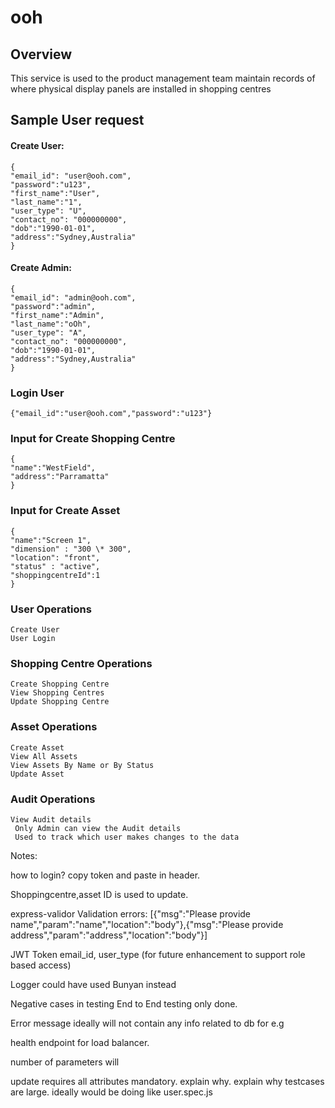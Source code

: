 # ooh

## Overview

This service is used to the product management team maintain records of where physical display panels are installed in shopping centres

## Sample User request

#### Create User:

```
{
"email_id": "user@ooh.com",
"password":"u123",
"first_name":"User",
"last_name":"1",
"user_type": "U",
"contact_no": "000000000",
"dob":"1990-01-01",
"address":"Sydney,Australia"
}
```

#### Create Admin:

```
{
"email_id": "admin@ooh.com",
"password":"admin",
"first_name":"Admin",
"last_name":"oOh",
"user_type": "A",
"contact_no": "000000000",
"dob":"1990-01-01",
"address":"Sydney,Australia"
}
```

### Login User

```
{"email_id":"user@ooh.com","password":"u123"}

```

### Input for Create Shopping Centre

```
{
"name":"WestField",
"address":"Parramatta"
}
```

### Input for Create Asset

```
{
"name":"Screen 1",
"dimension" : "300 \* 300",
"location": "front",
"status" : "active",
"shoppingcentreId":1
}
```

### User Operations

```
Create User
User Login
```

### Shopping Centre Operations

```
Create Shopping Centre
View Shopping Centres
Update Shopping Centre
```

### Asset Operations

```
Create Asset
View All Assets
View Assets By Name or By Status
Update Asset

```

### Audit Operations

```
View Audit details
 Only Admin can view the Audit details
 Used to track which user makes changes to the data

```

Notes:

how to login?
copy token and paste in header.

Shoppingcentre,asset ID is used to update.

express-validor
Validation errors: [{"msg":"Please provide name","param":"name","location":"body"},{"msg":"Please provide address","param":"address","location":"body"}]

JWT Token
email_id, user_type (for future enhancement to support role based access)

Logger could have used Bunyan instead

Negative cases in testing
End to End testing only done.

Error message ideally will not contain any info related to db for e.g

health endpoint for load balancer.

number of parameters will

update requires all attributes mandatory. explain why.
explain why testcases are large. ideally would be doing like user.spec.js
